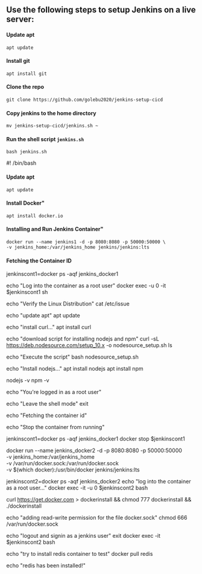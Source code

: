 ## Use the following steps to setup Jenkins on a live server:
#### Update apt
    apt update
    
#### Install git
    apt install git 
    
#### Clone the repo
    git clone https://github.com/golebu2020/jenkins-setup-cicd 

#### Copy jenkins to the home directory
    mv jenkins-setup-cicd/jenkins.sh ~

#### Run the shell script `jenkins.sh`
    bash jenkins.sh
    
#! /bin/bash

#### Update apt
    apt update

#### Install Docker"
    apt install docker.io

#### Installing and Run Jenkins Container"
    docker run --name jenkins1 -d -p 8080:8080 -p 50000:50000 \
    -v jenkins_home:/var/jenkins_home jenkins/jenkins:lts

#### Fetching the Container ID
jenkinscont1=docker ps -aqf jenkins_docker1


echo "Log into the container as a root user"
docker exec -u 0 -it $jenkinscont1 sh

echo "Verify the Linux Distribution"
cat /etc/issue

echo "update apt"
apt update

echo "install curl..."
apt install curl

echo "download script for installing nodejs and npm"
curl -sL https://deb.nodesource.com/setup_10.x -o nodesource_setup.sh
ls

echo "Execute the script"
bash nodesource_setup.sh

echo "Install nodejs..."
apt install nodejs
apt install npm

nodejs -v
npm -v

echo "You're logged in as a root user"

echo "Leave the shell mode"
exit

echo "Fetching the container id"


echo "Stop the container from running"

jenkinscont1=docker ps -aqf jenkins_docker1
docker stop $jenkinscont1

docker run --name jenkins_docker2 -d -p 8080:8080 -p 50000:50000 \
-v jenkins_home:/var/jenkins_home \
-v /var/run/docker.sock:/var/run/docker.sock \
-v $(which docker):/usr/bin/docker jenkins/jenkins:lts

jenkinscont2=docker ps -aqf jenkins_docker2
echo "log into the container as a root user..."
docker exec -it -u 0 $jenkinscont2 bash

curl https://get.docker.com > dockerinstall && chmod 777 dockerinstall && ./dockerinstall

echo "adding read-write permission for the file docker.sock"
chmod 666 /var/run/docker.sock

echo "logout and signin as a jenkins user"
exit
docker exec -it $jenkinscont2 bash

echo "try to install redis container to test"
docker pull redis

echo "redis has been installed!"

